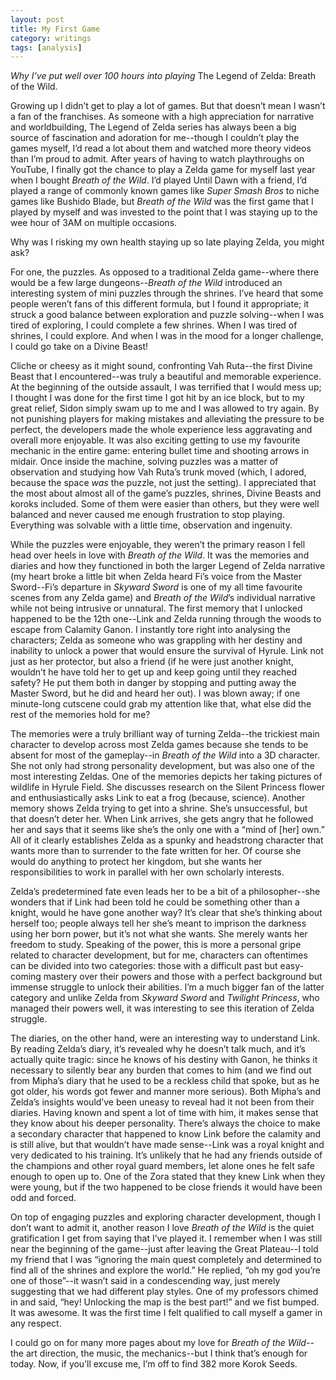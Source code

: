 ```yaml
---
layout: post
title: My First Game
category: writings
tags: [analysis]
---
```


_Why I’ve put well over 100 hours into playing_ The Legend of Zelda: Breath of the Wild.

Growing up I didn’t get to play a lot of games. But that doesn’t mean I wasn’t a fan of the franchises. As someone with a high appreciation for narrative and worldbuilding, The Legend of Zelda series has always been a big source of fascination and adoration for me--though I couldn’t play the games myself, I’d read a lot about them and watched more theory videos than I’m proud to admit. After years of having to watch playthroughs on YouTube, I finally got the chance to play a Zelda game for myself last year when I bought _Breath of the Wild_. I’d played Until Dawn with a friend, I’d played a range of commonly known games like _Super Smash Bros_ to niche games like Bushido Blade, but _Breath of the Wild_ was the first game that I played by myself and was invested to the point that I was staying up to the wee hour of 3AM on multiple occasions.  

Why was I risking my own health staying up so late playing Zelda, you might ask? 

For one, the puzzles. As opposed to a traditional Zelda game--where there would be a few large dungeons--_Breath of the Wild_ introduced an interesting system of mini puzzles through the shrines. I’ve heard that some people weren’t fans of this different formula, but I found it appropriate; it struck a good balance between exploration and puzzle solving--when I was tired of exploring, I could complete a few shrines. When I was tired of shrines, I could explore. And when I was in the mood for a longer challenge, I could go take on a Divine Beast!

Cliche or cheesy as it might sound, confronting Vah Ruta--the first Divine Beast that I encountered--was truly a beautiful and memorable experience. At the beginning of the outside assault, I was terrified that I would mess up; I thought I was done for the first time I got hit by an ice block, but to my great relief, Sidon simply swam up to me and I was allowed to try again. By not punishing players for making mistakes and alleviating the pressure to be perfect, the developers made the whole experience less aggravating and overall more enjoyable. It was also exciting getting to use my favourite mechanic in the entire game: entering bullet time and shooting arrows in midair. Once inside the machine, solving puzzles was a matter of observation and studying how Vah Ruta’s trunk moved (which, I adored, because the space _was_ the puzzle, not just the setting). I appreciated that the most about almost all of the game’s puzzles, shrines, Divine Beasts and koroks included. Some of them were easier than others, but they were well balanced and never caused me enough frustration to stop playing. Everything was solvable with a little time, observation and ingenuity.  

While the puzzles were enjoyable, they weren’t the primary reason I fell head over heels in love with _Breath of the Wild_. It was the memories and diaries and how they functioned in both the larger Legend of Zelda narrative (my heart broke a little bit when Zelda heard Fi’s voice from the Master Sword--Fi’s departure in _Skyward Sword_ is one of my all time favourite scenes from any Zelda game) and _Breath of the Wild_’s individual narrative while not being intrusive or unnatural. The first memory that I unlocked happened to be the 12th one--Link and Zelda running through the woods to escape from Calamity Ganon. I instantly tore right into analysing the characters; Zelda as someone who was grappling with her destiny and inability to unlock a power that would ensure the survival of Hyrule. Link not just as her protector, but also a friend (if he were just another knight, wouldn’t he have told her to get up and keep going until they reached safety? He put them both in danger by stopping and putting away the Master Sword, but he did and heard her out). I was blown away; if one minute-long cutscene could grab my attention like that, what else did the rest of the memories hold for me?  

The memories were a truly brilliant way of turning Zelda--the trickiest main character to develop across most Zelda games because she tends to be absent for most of the gameplay--in _Breath of the Wild_ into a 3D character. She not only had strong personality development, but was also one of the most interesting Zeldas. One of the memories depicts her taking pictures of wildlife in Hyrule Field. She discusses research on the Silent Princess flower and enthusiastically asks Link to eat a frog (because, science). Another memory shows Zelda trying to get into a shrine. She’s unsuccessful, but that doesn’t deter her. When Link arrives, she gets angry that he followed her and says that it seems like she’s the only one with a “mind of [her] own.” All of it clearly establishes Zelda as a spunky and headstrong character that wants more than to surrender to the fate written for her. Of course she would do anything to protect her kingdom, but she wants her responsibilities to work in parallel with her own scholarly interests. 

Zelda’s predetermined fate even leads her to be a bit of a philosopher--she wonders that if Link had been told he could be something other than a knight, would he have gone another way? It’s clear that she’s thinking about herself too; people always tell her she’s meant to imprison the darkness using her born power, but it’s not what she wants. She merely wants her freedom to study. Speaking of the power, this is more a personal gripe related to character development, but for me, characters can oftentimes can be divided into two categories: those with a difficult past but easy-coming mastery over their powers and those with a perfect background but immense struggle to unlock their abilities. I’m a much bigger fan of the latter category and unlike Zelda from _Skyward Sword_ and _Twilight Princess_, who managed their powers well, it was interesting to see this iteration of Zelda struggle.

The diaries, on the other hand, were an interesting way to understand Link. By reading Zelda’s diary, it’s revealed why he doesn’t talk much, and it’s actually quite tragic: since he knows of his destiny with Ganon, he thinks it necessary to silently bear any burden that comes to him (and we find out from Mipha’s diary that he used to be a reckless child that spoke, but as he got older, his words got fewer and manner more serious). Both Mipha’s and Zelda’s insights would’ve been uneasy to reveal had it not been from their diaries. Having known and spent a lot of time with him, it makes sense that they know about his deeper personality. There’s always the choice to make a secondary character that happened to know Link before the calamity and is still alive, but that wouldn’t have made sense--Link was a royal knight and very dedicated to his training. It’s unlikely that he had any friends outside of the champions and other royal guard members, let alone ones he felt safe enough to open up to. One of the Zora stated that they knew Link when they were young, but if the two happened to be close friends it would have been odd and forced. 

On top of engaging puzzles and exploring character development, though I don’t want to admit it, another reason I love _Breath of the Wild_ is the quiet gratification I get from saying that I’ve played it. I remember when I was still near the beginning of the game--just after leaving the Great Plateau--I told my friend that I was “ignoring the main quest completely and determined to find all of the shrines and explore the world.” He replied, “oh my god you’re one of those”--it wasn’t said in a condescending way, just merely suggesting that we had different play styles. One of my professors chimed in and said, “hey! Unlocking the map is the best part!” and we fist bumped. It was awesome. It was the first time I felt qualified to call myself a gamer in any respect. 

I could go on for many more pages about my love for _Breath of the Wild_--the art direction, the music, the mechanics--but I think that’s enough for today. Now, if you’ll excuse me, I’m off to find 382 more Korok Seeds. 